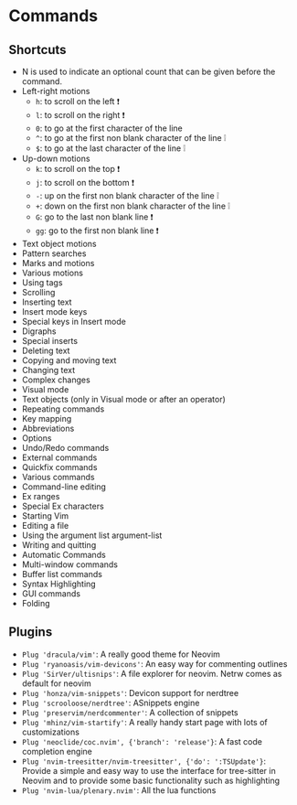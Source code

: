 # Commands


## Shortcuts
* N is used to indicate an optional count that can be given before the command.
* Left-right motions
	* `h`: to scroll on the left :exclamation:
	* `l`: to scroll on the right :exclamation:
	* `0`: to go at the first character of the line
	* `^`: to go at the first non blank character of the line :grey_exclamation:
	* `$`: to go at the last character of the line :grey_exclamation:
* Up-down motions
	* `k`: to scroll on the top :exclamation:
	* `j`: to scroll on the bottom :exclamation:
	* `-`: up on the first non blank character of the line :grey_exclamation:
	* `+`: down on the first non blank character of the line :grey_exclamation:
	* `G`: go to the last non blank line :exclamation:
	* `gg`: go to the first non blank line :exclamation:
* Text object motions
* Pattern searches
* Marks and motions
* Various motions
* Using tags
* Scrolling
* Inserting text
* Insert mode keys
* Special keys in Insert mode
* Digraphs
* Special inserts
* Deleting text
* Copying and moving text
* Changing text
* Complex changes
* Visual mode
* Text objects (only in Visual mode or after an operator)
* Repeating commands
* Key mapping
* Abbreviations
* Options
* Undo/Redo commands
* External commands
* Quickfix commands
* Various commands
* Command-line editing
* Ex ranges
* Special Ex characters
* Starting Vim
* Editing a file
* Using the argument list argument-list
* Writing and quitting
* Automatic Commands
* Multi-window commands
* Buffer list commands
* Syntax Highlighting
* GUI commands
* Folding

## Plugins
* `Plug 'dracula/vim'`: A really good theme for Neovim
* `Plug 'ryanoasis/vim-devicons'`: An easy way for commenting outlines
* `Plug 'SirVer/ultisnips'`: A file explorer for neovim. Netrw comes as default for neovim
* `Plug 'honza/vim-snippets'`: Devicon support for nerdtree
* `Plug 'scrooloose/nerdtree'`: ASnippets engine
* `Plug 'preservim/nerdcommenter'`: A collection of snippets
* `Plug 'mhinz/vim-startify'`: A really handy start page with lots of customizations
* `Plug 'neoclide/coc.nvim', {'branch': 'release'}`: A fast code completion engine
* `Plug 'nvim-treesitter/nvim-treesitter', {'do': ':TSUpdate'}`: Provide a simple and easy way to use the interface for tree-sitter in Neovim and to provide some basic functionality such as highlighting
* `Plug 'nvim-lua/plenary.nvim'`: All the lua functions

